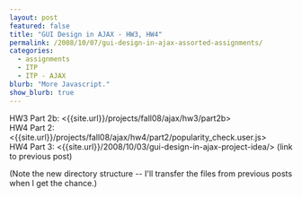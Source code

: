 ```yaml
---
layout: post
featured: false
title: "GUI Design in AJAX - HW3, HW4"
permalink: /2008/10/07/gui-design-in-ajax-assorted-assignments/
categories:
  - assignments
  - ITP
  - ITP - AJAX
blurb: "More Javascript."
show_blurb: true
---
```

HW3 Part 2b: <{{site.url}}/projects/fall08/ajax/hw3/part2b>  
HW4 Part 2: <{{site.url}}/projects/fall08/ajax/hw4/part2/popularity_check.user.js>  
HW4 Part 3: <{{site.url}}/2008/10/03/gui-design-in-ajax-project-idea/> (link to previous post)

(Note the new directory structure -- I'll transfer the files from previous posts when I get the chance.)
